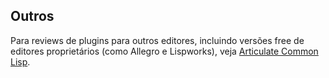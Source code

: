 ## Outros

Para reviews de plugins para outros editores, incluindo versões free de editores
proprietários (como Allegro e Lispworks), veja
[Articulate Common Lisp](http://articulate-lisp.com/ides/summary.html).
